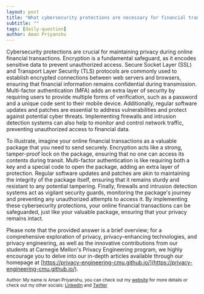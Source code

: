 ```yaml
---
layout: post
title: "What cybersecurity protections are necessary for financial transactions online to ensure privacy?"
subtitle: ""
tags: [daily-question]
author: Aman Priyanshu
---
```


Cybersecurity protections are crucial for maintaining privacy during online financial transactions. Encryption is a fundamental safeguard, as it encodes sensitive data to prevent unauthorized access. Secure Socket Layer (SSL) and Transport Layer Security (TLS) protocols are commonly used to establish encrypted connections between web servers and browsers, ensuring that financial information remains confidential during transmission. Multi-factor authentication (MFA) adds an extra layer of security by requiring users to provide multiple forms of verification, such as a password and a unique code sent to their mobile device. Additionally, regular software updates and patches are essential to address vulnerabilities and protect against potential cyber threats. Implementing firewalls and intrusion detection systems can also help to monitor and control network traffic, preventing unauthorized access to financial data.

To illustrate, imagine your online financial transactions as a valuable package that you need to send securely. Encryption acts like a strong, tamper-proof lock on the package, ensuring that no one can access its contents during transit. Multi-factor authentication is like requiring both a key and a special code to open the package, adding an extra layer of protection. Regular software updates and patches are akin to maintaining the integrity of the package itself, ensuring that it remains sturdy and resistant to any potential tampering. Finally, firewalls and intrusion detection systems act as vigilant security guards, monitoring the package's journey and preventing any unauthorized attempts to access it. By implementing these cybersecurity protections, your online financial transactions can be safeguarded, just like your valuable package, ensuring that your privacy remains intact.

Please note that the provided answer is a brief overview; for a comprehensive exploration of privacy, privacy-enhancing technologies, and privacy engineering, as well as the innovative contributions from our students at Carnegie Mellon's Privacy Engineering program, we highly encourage you to delve into our in-depth articles available through our homepage at [https://privacy-engineering-cmu.github.io/](https://privacy-engineering-cmu.github.io/).

<small>Author: My name is Aman Priyanshu, you can check out my [website](https://amanpriyanshu.github.io/) for more details or check out my other socials: [LinkedIn](https://www.linkedin.com/in/aman-priyanshu/) and [Twitter](https://twitter.com/AmanPriyanshu6)</small>
